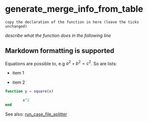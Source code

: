 # generate_merge_info_from_table
`copy the declaration of the function in here (leave the ticks unchanged)`

_describe what the function does in the following line_

##  Markdown formatting is supported
Equations are possible to, e.g $a^2 + b^2 = c^2$.
So are lists:

+   item 1
    
+   item 2
    
```matlab
function y = square(x)

        x^2
end
```
See also: [run_case_file_splitter](run_case_file_splitter.md)

